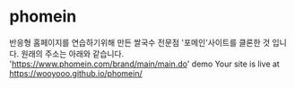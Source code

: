 # phomein
반응형 홈페이지를 연습하기위해 만든
쌀국수 전문점 '포메인'사이트를 클론한 것 입니다. 원래의 주소는 아래와 같습니다.
'https://www.phomein.com/brand/main/main.do'
demo
Your site is live at https://wooyooo.github.io/phomein/
